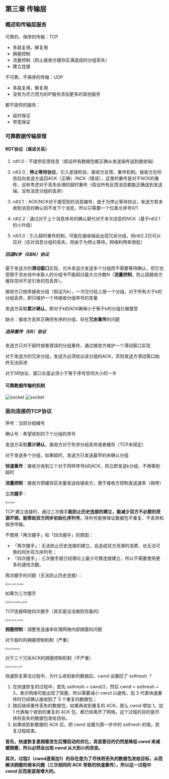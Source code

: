 ## 第三章 传输层

### 概述和传输层服务

可靠的、保序的传输：TCP

- 多路复用，解复用
- 拥塞控制
- 流量控制（防止接收方缓存区满造成的分组丢失）
- 建立连接

不可靠、不保序的传输：UDP

- 多路复用，解复用
- 没有为尽力而为的IP服务添加更多的其他服务

都不提供的服务：

- 延时保证
- 带宽保证



### 可靠数据传输原理

#### RDT协议（递进关系）

1. rdt1.0：不提供反馈信息（假设所有数据包都正确从发送端传送到接收端）

2. rdt2.0：**停止等待协议**，引入差错检验，接收方反馈，重传机制。接收方在检验后向发送方返回ACK（正确）/NCK（错误），这里的重传是对于NCK的重传，没有考虑对于丢失处理的超时重传（假设所有反馈消息都能正确送到发送端，没有消息分组的丢弃）
3. rdt2.1：ACK/NCK对于接受到的消息编号，由于为停止等待协议，发送方若未收到消息的确认则不发下个消息，所以只需要一个位表示序号0/1
4. rdt2.2：通过对于上个消息序号的确认替代对于本次消息的NCK（基于rdt2.1的小升级）
5. rdt3.0：引入超时重传机制，可能在接收端会出现冗余分组，但rdt2.2已可以应对（应对消息分组的丢失，但由于为停止等待，网络利用率很低）

##### 回退N步（GBN）协议

基于发送方的**滑动窗口**实现，允许发送方发送多个分组而不需要等待确认，但它也受限于流水线中未取人的分组书不能超过最大允许数N（**流量控制**，防止因接收方缓存空间不足引发的包丢弃）。

接收方只按序接收分组（假设为k），一次交付给上层一个分组，对于所有大于k的分组丢弃，即只维护一个待接收分组序号的变量

发送方采取**累计确认**，即对于k的ACK确保小于等于k的分组已被接受

缺点：接收方丢弃正确但失序的分组，存在**冗余重传**的问题

##### 选择重传（SR）协议

发送方只对于超时或者错误的分组重传，通过接收方维护一个滑动窗口实现

对于发送方的冗余分组，发送方必须给出该分组的ACK，否则发送方滑动窗口始终无法前进

对于SR协议，窗口长度必须小于等于序号空间大小的一半

#### 可靠数据传输的机制

<img src="../../img/reliable_2.png" alt="socket" style="zoom:100%;" />

<img src="../../img/reliable_1.png" alt="socket" style="zoom:100%;" />

### 面向连接的TCP协议

序号：当前分组编号

确认号：希望收到的下个分组的序号

发送方采取**累计确认**，接收方对于失序分组丢弃或者缓存（TCP未规定）

对于发送多个分组，如果超时，发送方只发送最早的未确认分组

**快速重传**：接收方收到三个对于同样序号k的ACK，则立即发送k分组，不再等到超时

**流量控制**：接收方把缓存区余量发送给接收方，便于接收方控制发送速率（捎带）

**三次握手**：

<img src="../../img/tcp_three_hands.png" alt="socket" style="zoom:50%;" />

TCP 建立连接时，通过三次握手**能防止历史连接的建立，能减少双方不必要的资源开销，能帮助双方同步初始化序列号**。序列号能够保证数据包不重复、不丢弃和按序传输。

不使用「两次握手」和「四次握手」的原因：

- 「两次握手」：无法防止历史连接的建立，会造成双方资源的浪费，也无法可靠的同步双方序列号；
- 「四次握手」：三次握手就已经理论上最少可靠连接建立，所以不需要使用更多的通信次数。

两次握手的问题（无法防止历史连接）：

<img src="../../img/tcp_two_hands.png" alt="tcp_two_hands" style="zoom:50%;" />

如果为三次握手

<img src="../../img/three_hands_good.png" alt="three_hands_good" style="zoom:50%;" />

TCP连接释放四次握手（其实是没法做到完备的）

<img src="../../img/tcp_four_close.png" alt="tcp_four_close" style="zoom:50%;" />



**拥塞控制**：调整发送速率处理网络内部拥塞的问题

对于超时的拥塞控制机制（严重）

<img src="../../img/tcp_timeout.png" alt="tcp_timeout" style="zoom:50%;" />

对于三个冗余ACK的拥塞控制机制（不严重）

<img src="../../img/tcp_three_ack.png" alt="tcp_three_ack" style="zoom:50%;" />

快速恢复算法过程中，为什么收到新的数据后，cwnd 设置回了 ssthresh ？

1. 在快速恢复的过程中，首先 ssthresh = cwnd/2，然后 cwnd = ssthresh + 3，表示网络可能出现了阻塞，所以需要减小 cwnd 以避免，加 3 代表快速重传时已经确认接收到了 3 个重复的数据包；
2. 随后继续重传丢失的数据包，如果再收到重复的 ACK，那么 cwnd 增加 1。加 1 代表每个收到的重复的 ACK 包，都已经离开了网络。这个过程的目的是尽快将丢失的数据包发给目标。
3. 如果收到新数据的 ACK 后，把 cwnd 设置为第一步中的 ssthresh 的值，恢复过程结束。

**首先，快速恢复是拥塞发生后慢启动的优化，其首要目的仍然是降低 cwnd 来减缓拥塞，所以必然会出现 cwnd 从大到小的改变。**

**其次，过程2（cwnd逐渐加1）的存在是为了尽快将丢失的数据包发给目标，从而解决拥塞的根本问题（三次相同的 ACK 导致的快速重传），所以这一过程中 cwnd 反而是逐渐增大的。**
